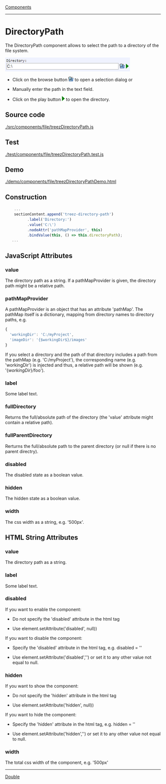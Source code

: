 [Components](../components.md)

----

# DirectoryPath
		
The DirectoryPath component allows to select the path to a directory of the file system. 
	
![](../../images/treez_directory_path.png)

* Click on the browse button ![](../../../icons/browse.png) to open a selection dialog or

* Manually enter the path in the text field. 

* Click on the play button ![](../../../icons/run_triangle.png) to open the directory.
		
## Source code

[./src/components/file/treezDirectoryPath.js](../../../src/components/file/treezDirectoryPath.js)

## Test

[./test/components/file/treezDirectoryPath.test.js](../../../test/components/file/treezDirectoryPath.test.js)

## Demo

[./demo/components/file/treezDirectoryPathDemo.html](../../../demo/components/file/treezDirectoryPathDemo.html)

## Construction

```javascript
    ...
    sectionContent.append('treez-directory-path')
		  .label('Directory:')		
		  .value('C:\')
		  .nodeAttr('pathMapProvider', this)
		  .bindValue(this, () => this.directoryPath);	
   ...
```

## JavaScript Attributes

### value

The directory path as a string. If a pathMapProvider is given, the directory path might be a relative path.  

### pathMapProvider

A pathMapProvider is an object that has an attribute 'pathMap'. The pathMap itself is a dictionary, mapping
from directory names to directory paths, e.g.

```javascript
{
  'workingDir': 'C:/myProject',
  'imageDir': '{$workingDir$}/images'
}
```

If you select a directory and the path of that directory includes a path from the pathMap (e.g. 'C:/myProject'), the corresponding name (e.g. 'workingDir') is injected and thus, a relative path will be shown (e.g. '{$workingDir$}/foo').  

### label

Some label text. 

### fullDirectory

Returns the full/absolute path of the directory (the 'value' attribute might contain a relative path).

### fullParentDirectory

Rerturns the full/absolute path to the parent directory (or null if there is no parent directry). 

### disabled

The disabled state as a boolean value. 

### hidden

The hidden state as a boolean value.

### width

The css width as a string, e.g. '500px'.


## HTML String Attributes

### value

The directory path as a string. 

### label

Some label text.

### disabled

If you want to enable the component:

* Do not specify the 'disabled' attribute in the html tag

* Use element.setAttribute('disabled', null)) 

If you want to disable the component:

* Specify the 'disabled' attribute in the html tag, e.g. disabled = ''

* Use element.setAttribute('disabled','') or set it to any other value not equal to null. 

### hidden

If you want to show the component:

* Do not specify the 'hidden' attribute in the html tag

* Use element.setAttribute('hidden', null)) 

If you want to hide the component:

* Specify the 'hidden' attribute in the html tag, e.g. hidden = ''

* Use element.setAttribute('hidden','') or set it to any other value not equal to null. 

### width

The total css width of the component, e.g. '500px'



----

[Double](../number/double.md)
